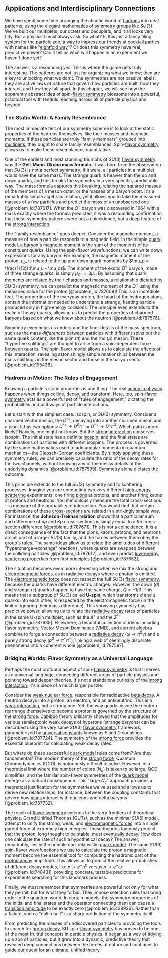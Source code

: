 ## Applications and Interdisciplinary Connections

We have spent some time arranging the chaotic world of [hadrons](@article_id:157831) into neat patterns, using the elegant mathematics of [symmetry groups](@article_id:145589) like $SU(3)$. We've built our multiplets, our octets and decuplets, and it all looks very tidy. But a physicist must always ask: So what? Is this just a fancy filing system for the particle zoo, a way to impress our friends at cocktail parties with names like "[eightfold way](@article_id:139221)"? Or does this symmetry have real, predictive power? Can it tell us what will happen in an experiment we haven't done yet?

The answer is a resounding *yes*. This is where the game gets truly interesting. The patterns are not just for organizing what we know; they are a key to unlocking what we don't. The symmetries are not passive labels; they are active laws of nature that govern how particles are built, how they interact, and how they fall apart. In this chapter, we will see how the apparently abstract idea of spin-[flavor symmetry](@article_id:152357) blossoms into a powerful, practical tool with tendrils reaching across all of particle physics and beyond.

### The Static World: A Family Resemblance

The most immediate test of our symmetry scheme is to look at the static properties of the hadrons themselves, like their masses and magnetic moments. If these particles are truly "family members" grouped into [multiplets](@article_id:195336), they ought to share family resemblances. Spin-[flavor symmetry](@article_id:152357) allows us to make these resemblances quantitative.

One of the earliest and most stunning triumphs of $SU(3)$ [flavor symmetry](@article_id:152357) was the **Gell-Mann-Okubo mass formula**. It was born from the observation that $SU(3)$ is not a perfect symmetry; if it were, all particles in a multiplet would have the same mass. The strange quark is heavier than the up and down quarks, and this breaks the symmetry in a very specific, predictable way. The mass formula captures this breaking, relating the squared masses of the members of a meson octet, or the masses of a baryon octet. It's a remarkably simple algebraic relation, yet it allows you to take the measured masses of a few particles and predict the mass of an unobserved one [@problem_id:787617]. When the $\Omega^-$ baryon was discovered in 1964 with a mass exactly where the formula predicted, it was a resounding confirmation that these symmetry patterns were not a coincidence, but a deep feature of the [strong interaction](@article_id:157618).

The "family resemblance" goes deeper. Consider the magnetic moment, a measure of how a particle responds to a magnetic field. In the simple [quark model](@article_id:147269), a baryon's magnetic moment is the sum of the moments of its constituent quarks. Using the spin-flavor wavefunctions, we can write down expressions for any baryon. For example, the magnetic moment of the proton, $\mu_p$, is related to the up and down quark moments by $\mu_p = \frac{1}{3}(4\mu_u - \mu_d)$. The moment of the exotic $\Omega^-$ baryon, made of three strange quarks, is simply $\mu_{\Omega^-} = 3\mu_s$. By assuming that quark moments are related by their charges and masses, a relationship dictated by $SU(3)$ symmetry, we can predict the magnetic moment of the $\Omega^-$ using the measured value for the proton [@problem_id:787609]! This is an incredible feat. The properties of the everyday proton, the heart of the hydrogen atom, contain the information needed to understand a strange, fleeting particle produced only in high-energy collisions. The principle even extends to the realm of heavy quarks, allowing us to predict the properties of charmed baryons based on what we know about the neutron [@problem_id:787576].

Symmetry even helps us understand the finer details of the mass spectrum, such as the mass *differences* between particles with different spins but the same quark content, like the pion ($\pi$) and the rho ($\rho$) meson. These "hyperfine splittings" are thought to arise from a spin-dependent force between quarks. The spin-flavor model allows us to calculate the effects of this interaction, revealing astonishingly simple relationships between the mass splittings in the meson sector and those in the baryon sector [@problem_id:195436].

### Hadrons in Motion: The Rules of Engagement

Knowing a particle's static properties is one thing. The real [action in physics](@article_id:199739) happens when things collide, decay, and transform. Here, too, spin-[flavor symmetry](@article_id:152357) acts as a powerful set of "rules of engagement," dictating the probabilities and pathways of particle interactions.

Let's start with the simplest case: isospin, or $SU(2)$ symmetry. Consider a charmed vector meson, the $D^{*+}$, decaying into another charmed meson and a pion. It has two options: $D^{*+} \to D^0 \pi^+$ or $D^{*+} \to D^+ \pi^0$. Which path is more likely? Naively, one might not know. But the [strong interaction](@article_id:157618) conserves isospin. The initial state has a definite [isospin](@article_id:156020), and the final states are combinations of particles with different isospins. The process is governed by the same mathematics used to add angular momenta in quantum mechanics—the Clebsch-Gordan coefficients. By simply applying these symmetry rules, we can precisely calculate the ratio of the decay rates for the two channels, without knowing any of the messy details of the underlying dynamics [@problem_id:787599]. Symmetry alone dictates the outcome.

This principle extends to the full $SU(3)$ symmetry and to scattering processes. Imagine you are conducting two very different [high-energy scattering](@article_id:151447) experiments: one firing [pions](@article_id:147429) at protons, and another firing kaons at protons and neutrons. You meticulously measure the total cross-sections—a measure of the probability of interaction. You would find that certain combinations of these [cross-sections](@article_id:167801) are related in a strikingly simple way. For instance, the **Johnson-Treiman relation** shows that a particular sum and difference of $\pi p$ and $K p$ cross-sections is simply equal to a $K n$ cross-section difference [@problem_id:787671]. This is not a coincidence. It is a direct consequence of the fact that the pions, kaons, protons, and neutrons are all part of a larger $SU(3)$ family, and the forces between them obey the group's rules. The same ideas allow us to relate the amplitudes of different "hypercharge-exchange" reactions, where quarks are swapped between the colliding particles [@problem_id:787612], and even predict [low-energy scattering](@article_id:155685) properties from first principles [@problem_id:787652].

The situation becomes even more interesting when we mix the strong and [electromagnetic forces](@article_id:195530), as in radiative decays where a photon is emitted. The [electromagnetic force](@article_id:276339) does not respect the full $SU(3)$ [flavor symmetry](@article_id:152357), because the quarks have different electric charges. However, the down ($d$) and strange ($s$) quarks happen to have the same charge, $Q = -1/3$. This means that a subgroup of $SU(3)$ called **U-spin**, which transforms $d$ and $s$ quarks into each other, *is* respected by the electromagnetic force (in the limit of ignoring their mass difference). This surviving symmetry has predictive power, allowing us to relate the [radiative decay](@article_id:159384) rates of particles in the same U-spin multiplet, such as the $\Delta^+$ and the $\Sigma^{*+}$ [@problem_id:787635]. Elsewhere, a beautiful collection of ideas including [flavor symmetry](@article_id:152357), Vector Meson Dominance (VMD), and [current algebra](@article_id:161666) combine to forge a connection between a [radiative decay](@article_id:159384) ($\omega \to \pi^0 \gamma$) and a purely strong decay ($\rho^0 \to \pi^+ \pi^-$), linking a web of seemingly disparate phenomena into a coherent whole [@problem_id:787597].

### Bridging Worlds: Flavor Symmetry as a Universal Language

Perhaps the most profound aspect of spin-[flavor symmetry](@article_id:152357) is that it serves as a universal language, connecting different areas of particle physics and pointing toward deeper theories. It's not a standalone curiosity of the [strong interaction](@article_id:157618); it's a piece of a much larger puzzle.

Consider the [weak nuclear force](@article_id:157085), responsible for radioactive [beta decay](@article_id:142410). A neutron decays into a proton, an electron, and an antineutrino. This is a [weak interaction](@article_id:152448), not a strong one. Yet, the way quarks inside the neutron rearrange themselves to become a proton is governed by the structure of the [strong force](@article_id:154316). Cabibbo theory brilliantly showed that the amplitudes for various semileptonic weak decays of hyperons (strange baryons) can be described using the very same $SU(3)$ [flavor symmetry](@article_id:152357) framework, parameterized by [universal constants](@article_id:165106) known as $F$ and $D$ couplings [@problem_id:787724]. The symmetry of the [strong force](@article_id:154316) provides the essential blueprint for calculating weak decay rates.

But where do these successful [quark model](@article_id:147269) rules come from? Are they fundamental? The modern theory of the [strong force](@article_id:154316), Quantum Chromodynamics (QCD), is notoriously difficult to solve. However, in a theoretical limit where the number of colors ($N_c$) is taken to be large, QCD simplifies, and the familiar spin-flavor symmetries of the [quark model](@article_id:147269) emerge as a natural consequence. This "large $N_c$" approach provides a theoretical justification for the symmetries we've used and allows us to derive new relationships, for instance, between the coupling constants that govern how [pions](@article_id:147429) interact with nucleons and delta baryons [@problem_id:787732].

The reach of [flavor symmetry](@article_id:152357) extends to the very frontiers of theoretical physics. Grand Unified Theories (GUTs), such as the minimal $SU(5)$ model, attempt to unify the strong, weak, and [electromagnetic forces](@article_id:195530) into a single parent force at extremely high energies. These theories famously predict that the proton, long thought to be stable, must eventually decay. How does one calculate the rate of such a hypothetical decay? The answer, remarkably, lies in the humble non-relativistic [quark model](@article_id:147269). The same $SU(6)$ spin-flavor wavefunctions we use to calculate the proton's magnetic moment become the essential tool for computing the hadronic part of the [proton decay](@article_id:155062) amplitude. This allows us to predict the relative probabilities of different decay modes, like $p \rightarrow e^+ \pi^0$ versus $p \rightarrow e^+ \omega$ [@problem_id:748431], providing concrete, testable predictions for experiments searching for this landmark process.

Finally, we must remember that symmetries are powerful not only for what they permit, but for what they forbid. They impose selection rules that bring order to the quantum world. In certain models, the symmetry properties of the initial and final states and the operator connecting them can cause a [transition amplitude](@article_id:188330) to be exactly zero [@problem_id:428936]. Rather than a failure, such a "null result" is a sharp prediction of the symmetry itself.

From predicting the masses of undiscovered particles to providing the tools to search for [proton decay](@article_id:155062), SU spin-[flavor symmetry](@article_id:152357) has proven to be one of the most fruitful concepts in particle physics. It began as a way of tidying up a zoo of particles, but it grew into a dynamic, predictive theory that revealed deep connections between the forces of nature and continues to guide our quest for an ultimate, unified theory.